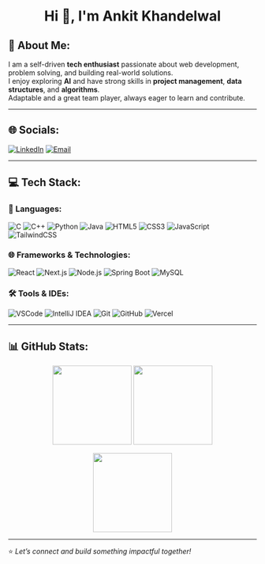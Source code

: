 <h1 align="center">Hi 👋, I'm Ankit Khandelwal</h1>


## 📝 About Me:
I am a self-driven **tech enthusiast** passionate about web development, problem solving, and building real-world solutions.  
I enjoy exploring **AI** and have strong skills in **project management**, **data structures**, and **algorithms**.  
Adaptable and a great team player, always eager to learn and contribute.

---

## 🌐 Socials:
[![LinkedIn](https://img.shields.io/badge/LinkedIn-0077B5?style=for-the-badge&logo=linkedin&logoColor=white)](https://in.linkedin.com/in/ankit-khandelwal-002474295)
[![Email](https://img.shields.io/badge/Email-D14836?style=for-the-badge&logo=gmail&logoColor=white)](mailto:ankitkhandelwal1034@gmail.com)

---

## 💻 Tech Stack:

### 🚀 Languages:
![C](https://img.shields.io/badge/C-00599C?style=for-the-badge&logo=c&logoColor=white)
![C++](https://img.shields.io/badge/C++-00599C?style=for-the-badge&logo=c%2B%2B&logoColor=white)
![Python](https://img.shields.io/badge/Python-3776AB?style=for-the-badge&logo=python&logoColor=white)
![Java](https://img.shields.io/badge/Java-ED8B00?style=for-the-badge&logo=java&logoColor=white)
![HTML5](https://img.shields.io/badge/HTML5-E34F26?style=for-the-badge&logo=html5&logoColor=white)
![CSS3](https://img.shields.io/badge/CSS3-1572B6?style=for-the-badge&logo=css3&logoColor=white)
![JavaScript](https://img.shields.io/badge/JavaScript-F7DF1E?style=for-the-badge&logo=javascript&logoColor=black)
![TailwindCSS](https://img.shields.io/badge/TailwindCSS-06B6D4?style=for-the-badge&logo=tailwindcss&logoColor=white)

### 🌐 Frameworks & Technologies:
![React](https://img.shields.io/badge/React-20232A?style=for-the-badge&logo=react&logoColor=61DAFB)
![Next.js](https://img.shields.io/badge/Next.js-000000?style=for-the-badge&logo=nextdotjs&logoColor=white)
![Node.js](https://img.shields.io/badge/Node.js-339933?style=for-the-badge&logo=nodedotjs&logoColor=white)
![Spring Boot](https://img.shields.io/badge/SpringBoot-6DB33F?style=for-the-badge&logo=springboot&logoColor=white)
![MySQL](https://img.shields.io/badge/MySQL-4479A1?style=for-the-badge&logo=mysql&logoColor=white)

### 🛠 Tools & IDEs:
![VSCode](https://img.shields.io/badge/VSCode-007ACC?style=for-the-badge&logo=visualstudiocode&logoColor=white)
![IntelliJ IDEA](https://img.shields.io/badge/IntelliJIDEA-000000?style=for-the-badge&logo=intellijidea&logoColor=white)
![Git](https://img.shields.io/badge/Git-F05032?style=for-the-badge&logo=git&logoColor=white)
![GitHub](https://img.shields.io/badge/GitHub-181717?style=for-the-badge&logo=github&logoColor=white)
![Vercel](https://img.shields.io/badge/Vercel-000000?style=for-the-badge&logo=vercel&logoColor=white)

---

## 📊 GitHub Stats:

<p align="center"> 
<img src="https://github-readme-stats.vercel.app/api?username=Ankit-khandelwal04&show_icons=true&bg_color=000000&title_color=FFD700&text_color=FFFFFF&icon_color=FFD700&border_color=FFD700" height="160" /> 
<img src="https://github-readme-stats.vercel.app/api/top-langs/?username=Ankit-khandelwal04&layout=compact&bg_color=000000&title_color=FFD700&text_color=FFFFFF&icon_color=FFD700&border_color=FFD700" height="160" /> 
</p> 
<p align="center"> 
<img src="https://github-readme-streak-stats.herokuapp.com?user=Ankit-khandelwal04&theme=black-ice&hide_border=false&background=000000&ring=FFD700&fire=FFD700&currStreakLabel=FFD700&border=FFD700" height="160" /> 
</p>

---

⭐ *Let’s connect and build something impactful together!*

